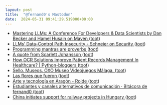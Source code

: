 ```yaml
---
layout: post
title:  "@fernand0's Mastodon"
date:  2024-05-31 09:41:29.519000+00:00
---
```

*  [Mastering LLMs: A Conference For Developers & Data Scientists by Dan Becker and Hamel Husain on Maven ](https://maven.com/parlance-labs/fine-tunin) ([toot](https://mastodon.social/@fernand0/112535043409111754))
*  [LLMs’ Data-Control Path Insecurity - Schneier on Security ](https://www.schneier.com/blog/archives/2024/05/llms-data-control-path-insecurity.htm) ([toot](https://mastodon.social/@fernand0/112534735547210864))
*  [Programming mantras are proverbs ](https://lukeplant.me.uk/blog/posts/programming-mantras-are-proverbs) ([toot](https://mastodon.social/@fernand0/112534437479923933))
*  [A quote from Scarlett Johansson ](https://simonwillison.net/2024/May/20/scarlett-johansson/#atom-everythin) ([toot](https://mastodon.social/@fernand0/112533039326547372))
*  [How OCR Solutions Improve Patient Records Management In Healthcare? \| Python-bloggers ](https://python-bloggers.com/2024/05/how-ocr-solutions-improve-patient-records-management-in-healthcare) ([toot](https://mastodon.social/@fernand0/112531242062016920))
*  [Sello. Museos. OXO Museo Videojuegos Málaga. ](https://avecesunafoto.wordpress.com/2024/05/30/sello-museos-oxo-museo-videojuegos-malaga) ([toot](https://mastodon.social/@fernand0/112531239893593269))
*  [Las flores que fueron ](https://www.flickr.com/photos/fernand0/53715316881) ([toot](https://mastodon.social/@fernand0/112531151171909885))
*  [Arte y tecnología en Aragón - Rolde   ](https://www.roldedeestudiosaragoneses.org/producto/arte-y-tecnologia-en-aragon) ([toot](https://mastodon.social/@fernand0/112530953873598303))
*  [Estudiantes y canales alternativos de comunicación · Bitácora de fernand0 ](http://blog.elmundoesimperfecto.com/2024/05/30/canales-alternativos-informacion) ([toot](https://mastodon.social/@fernand0/112530813841236753))
*  [China initiates support for railway projects in Hungary ](https://www.railway.supply/en/china-initiates-support-for-railway-projects-in-hungary) ([toot](https://mastodon.social/@fernand0/112530705623434579))
